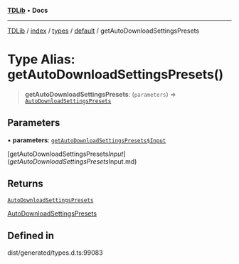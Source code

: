 [**TDLib**](../../../../../../README.md) • **Docs**

***

[TDLib](../../../../../../modules.md) / [index](../../../../../README.md) / [types](../../../README.md) / [default](../README.md) / getAutoDownloadSettingsPresets

# Type Alias: getAutoDownloadSettingsPresets()

> **getAutoDownloadSettingsPresets**: (`parameters`) => [`AutoDownloadSettingsPresets`](AutoDownloadSettingsPresets.md)

## Parameters

• **parameters**: [`getAutoDownloadSettingsPresets$Input`](getAutoDownloadSettingsPresets$Input.md)

[getAutoDownloadSettingsPresets$Input](getAutoDownloadSettingsPresets$Input.md)

## Returns

[`AutoDownloadSettingsPresets`](AutoDownloadSettingsPresets.md)

[AutoDownloadSettingsPresets](AutoDownloadSettingsPresets.md)

## Defined in

dist/generated/types.d.ts:99083
